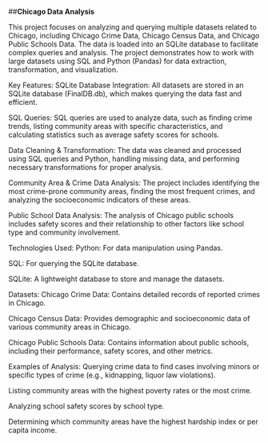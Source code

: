##**Chicago Data Analysis**

This project focuses on analyzing and querying multiple datasets related to Chicago, including Chicago Crime Data, Chicago Census Data, and Chicago Public Schools Data. The data is loaded into an SQLite database to facilitate complex queries and analysis. The project demonstrates how to work with large datasets using SQL and Python (Pandas) for data extraction, transformation, and visualization.

Key Features:
SQLite Database Integration: All datasets are stored in an SQLite database (FinalDB.db), which makes querying the data fast and efficient.

SQL Queries: SQL queries are used to analyze data, such as finding crime trends, listing community areas with specific characteristics, and calculating statistics such as average safety scores for schools.

Data Cleaning & Transformation: The data was cleaned and processed using SQL queries and Python, handling missing data, and performing necessary transformations for proper analysis.

Community Area & Crime Data Analysis: The project includes identifying the most crime-prone community areas, finding the most frequent crimes, and analyzing the socioeconomic indicators of these areas.

Public School Data Analysis: The analysis of Chicago public schools includes safety scores and their relationship to other factors like school type and community involvement.

Technologies Used:
Python: For data manipulation using Pandas.

SQL: For querying the SQLite database.

SQLite: A lightweight database to store and manage the datasets.

Datasets:
Chicago Crime Data: Contains detailed records of reported crimes in Chicago.

Chicago Census Data: Provides demographic and socioeconomic data of various community areas in Chicago.

Chicago Public Schools Data: Contains information about public schools, including their performance, safety scores, and other metrics.

Examples of Analysis:
Querying crime data to find cases involving minors or specific types of crime (e.g., kidnapping, liquor law violations).

Listing community areas with the highest poverty rates or the most crime.

Analyzing school safety scores by school type.

Determining which community areas have the highest hardship index or per capita income.

